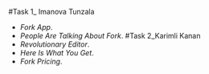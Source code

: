 #Task 1_ Imanova Tunzala
- *Fork App*.
- *People Are Talking About Fork*.
#Task 2_Karimli Kanan
- *Revolutionary Editor*.
- *Here Is What You Get*.
- *Fork Pricing*.
